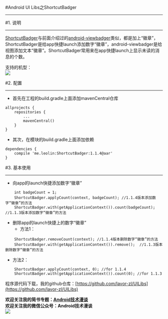 #Android UI Libs之ShortcutBadger  
***  
#1. 说明  
***  
[ShortcutBadger](https://github.com/leolin310148/ShortcutBadger)与前面介绍过的[android-viewbadger](https://github.com/jgilfelt/android-viewbadger)类似，都是加上“徽章”，ShortcutBadger是给app快捷launch添加数字“徽章”，android-viewbadger是给视图添加文本“徽章”。ShortcutBadger常用来在app快捷launch上显示未读的消息的个数。  

支持的机型：  
![](http://i.imgur.com/ozpzykr.png)  

#2. 配置  
***  
- 首先在工程的build.gradle上面添加mavenCentral仓库  
```  
allprojects {
    repositories {
        ...
        mavenCentral()
    }
}  
```  
- 其次，在模块的build.gradle上面添加依赖  
```  
dependencies {
    compile 'me.leolin:ShortcutBadger:1.1.4@aar'
}  
```  

#3. 基本使用  
***  
- 向app的launch快捷添加数字“徽章”  
```
    int badgeCount = 1;
    ShortcutBadger.applyCount(context, badgeCount); //1.1.4版本添加数字“徽章”的方法
    ShortcutBadger.with(getApplicationContext()).count(badgeCount); //1.1.3版本添加数字“徽章”的方法
```  
- 删除app的launch快捷上的数字“徽章”  
  - 方法1：
```  
    ShortcutBadger.removeCount(context); //1.1.4版本删除数字“徽章”的方法
    ShortcutBadger.with(getApplicationContext()).remove();  //1.1.3版本删除数字“徽章”的方法
```  
  - 方法2：  
```
    ShortcutBadger.applyCount(context, 0); //for 1.1.4
    ShortcutBadger.with(getApplicationContext()).count(0); //for 1.1.3  
```  

程序源代码下载，我的github仓库：[https://github.com/lavor-zl/UILibs](https://github.com/lavor-zl/UILibs) 


**欢迎关注我的简书专题：[Android技术漫谈](http://www.jianshu.com/collection/4833a48d1cb2)**   
**欢迎关注我的微信公众号：Android技术漫谈**  
![](http://i.imgur.com/u75x3BP.jpg)
